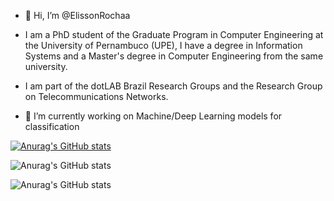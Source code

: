 - 👋 Hi, I’m @ElissonRochaa

- I am a PhD student of the Graduate Program in Computer Engineering at the University of Pernambuco (UPE), I have a degree in Information Systems and a Master's degree in Computer Engineering from the same university. 

- I am part of the dotLAB Brazil Research Groups and the Research Group on Telecommunications Networks.

- 🔭 I’m currently working on Machine/Deep Learning models for classification

[![Anurag's GitHub stats](https://github-readme-stats.vercel.app/api?username=ElissonRochaa)](https://github.com/Elissonrochaa/github-readme-stats)

![Anurag's GitHub stats](https://github-readme-stats.vercel.app/api?username=ElissonRochaa&hide=contribs,prs)

![Anurag's GitHub stats](https://github-readme-stats.vercel.app/api?username=ElissonRochaa&show_icons=true)
